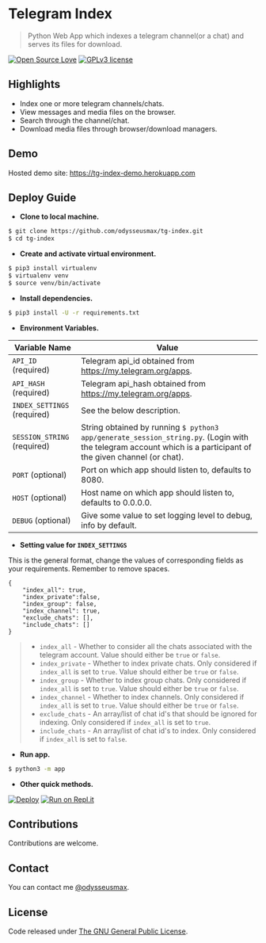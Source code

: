 # Telegram Index

> Python Web App which indexes a telegram channel(or a chat) and serves its files for download.

[![Open Source Love](https://badges.frapsoft.com/os/v1/open-source.png?v=103)](.)  [![GPLv3 license](https://img.shields.io/badge/License-GPLv3-blue.svg)](LICENSE)

## Highlights

* Index one or more telegram channels/chats.
* View messages and media files on the browser.
* Search through the channel/chat.
* Download media files through browser/download managers.

## Demo

Hosted demo site: https://tg-index-demo.herokuapp.com

## Deploy Guide

* **Clone to local machine.**

```bash
$ git clone https://github.com/odysseusmax/tg-index.git
$ cd tg-index
```

* **Create and activate virtual environment.**

```bash
$ pip3 install virtualenv
$ virtualenv venv
$ source venv/bin/activate
```

* **Install dependencies.**

```bash
$ pip3 install -U -r requirements.txt
```

* **Environment Variables.**

| Variable Name | Value
|------------- | -------------
| `API_ID` (required) | Telegram api_id obtained from https://my.telegram.org/apps.
| `API_HASH` (required) | Telegram api_hash obtained from https://my.telegram.org/apps.
| `INDEX_SETTINGS` (required) | See the below description.
| `SESSION_STRING` (required) | String obtained by running `$ python3 app/generate_session_string.py`. (Login with the telegram account which is a participant of the given channel (or chat).
| `PORT` (optional) | Port on which app should listen to, defaults to 8080.
| `HOST` (optional) | Host name on which app should listen to, defaults to 0.0.0.0.
| `DEBUG` (optional) | Give some value to set logging level to debug, info by default.

* **Setting value for `INDEX_SETTINGS`**

This is the general format, change the values of corresponding fields as your requirements. Remember to remove spaces.

```
{
    "index_all": true,
    "index_private":false,
    "index_group": false,
    "index_channel": true,
    "exclude_chats": [],
    "include_chats": []
}
```
> * `index_all` - Whether to consider all the chats associated with the telegram account. Value should either be `true` or `false`.
> * `index_private` - Whether to index private chats. Only considered if `index_all` is set to `true`. Value should either be `true` or `false`.
> * `index_group` - Whether to index group chats. Only considered if `index_all` is set to `true`. Value should either be `true` or `false`.
> * `index_channel` - Whether to index channels. Only considered if `index_all` is set to `true`. Value should either be `true` or `false`.
> * `exclude_chats` - An array/list of chat id's that should be ignored for indexing. Only considered if `index_all` is set to `true`. 
> * `include_chats` - An array/list of chat id's to index. Only considered if `index_all` is set to `false`. 


* **Run app.**

```bash
$ python3 -m app
```

* **Other quick methods.**

[![Deploy](https://www.herokucdn.com/deploy/button.svg)](https://heroku.com/deploy?template=https://github.com/odysseusmax/frok-hub/tree/master)    [![Run on Repl.it](https://repl.it/badge/github/odysseusmax/tg-index)](https://repl.it/github/frok-hub/tg-index)


## Contributions

Contributions are welcome.

## Contact

You can contact me [@odysseusmax](https://tx.me/odysseusmax).

## License
Code released under [The GNU General Public License](LICENSE).
